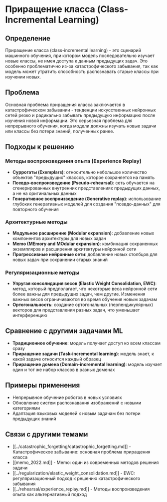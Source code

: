 # Приращение класса (Class-Incremental Learning)

## Определение

Приращение класса (class-incremental learning) - это сценарий машинного обучения, при котором модель последовательно изучает новые классы, не имея доступа к данным предыдущих задач. Это особенно проблематично из-за катастрофического забывания, так как модель может утратить способность распознавать старые классы при изучении новых.

## Проблема

Основная проблема приращения класса заключается в катастрофическом забывании - тенденции искусственных нейронных сетей резко и радикально забывать предыдущую информацию после изучения новой информации. Это серьезная проблема для непрерывного обучения, когда модели должны изучать новые задачи или классы без потери знаний, полученных ранее.

## Подходы к решению

### Методы воспроизведения опыта (Experience Replay)
- **Суррогаты (Exemplars)**: относительно небольшое количество объектов "предыдущих" классов, которое сохраняется на память
- **Псевдо-воспроизведение (Pseudo-rehearsal)**: сеть обучается на сгенерированных внутренних представлениях предыдущих данных, а не на оригинальных данных
- **Генеративное воспроизведение (Generative replay)**: использование глубоких генеративных моделей для создания "псевдо-данных" для повторного обучения

### Архитектурные методы
- **Модульное расширение (Modular expansion)**: добавление новых компонентов архитектуры для новых задач
- **Memo (MEmory and MOdular expansion)**: комбинация сохраненных экземпляров и расширения архитектуры нейронной сети
- **Прогрессивные нейронные сети**: добавление новых столбцов для новых задач при сохранении старых знаний

### Регуляризационные методы
- **Упругая консолидация весов (Elastic Weight Consolidation, EWC)**: метод, который предполагает, что некоторые веса нейронной сети более важны для предыдущих задач, чем другие. Изменения важных весов ограничиваются во время обучения новым задачам
- **Ортогональность**: создание ортогональных (перпендикулярных) векторов для представления разных задач, что уменьшает интерференцию

## Сравнение с другими задачами ML

- **Традиционное обучение**: модель получает доступ ко всем классам сразу
- **Приращение задачи (Task-incremental learning)**: модель знает, к какой задаче относится каждый образец
- **Приращение домена (Domain-incremental learning)**: модель изучает один и тот же набор классов в разных доменах

## Примеры применения

- Непрерывное обучение роботов в новых условиях
- Обновление систем распознавания изображений с новыми категориями
- Адаптация языковых моделей к новым задачам без потери предыдущих знаний

## Связи с другими темами

- [[../catastrophic_forgetting/catastrophic_forgetting.md]] - Катастрофическое забывание: основная проблема приращения класса
- [[memo_2022.md]] - Memo: один из современных методов решения задачи
- [[../regularization/elastic_weight_consolidation.md]] - EWC: регуляризационный подход к решению катастрофического забывания
- [[../rehearsal/experience_replay.md]] - Методы воспроизведения опыта как альтернативный подход